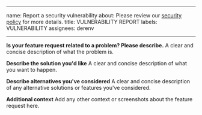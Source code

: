 <!--
SPDX-FileCopyrightText: 2022 Deren Vural
SPDX-License-Identifier: GPL-3.0-or-later
-->
---
name: Report a security vulnerability
about: Please review our [security policy](https://github.com/derenv/gtk4-nvidia-monitor-rust/security/policy)
  for more details.
title: VULNERABILITY REPORT
labels: VULNERABILITY
assignees: derenv

---

**Is your feature request related to a problem? Please describe.**
A clear and concise description of what the problem is.

**Describe the solution you'd like**
A clear and concise description of what you want to happen.

**Describe alternatives you've considered**
A clear and concise description of any alternative solutions or features you've considered.

**Additional context**
Add any other context or screenshots about the feature request here.

